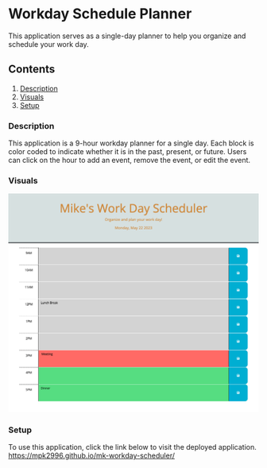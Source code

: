 # Workday Schedule Planner
This application serves as a single-day planner to help you organize and schedule your work day.

## Contents

1. [Description](#description)
2. [Visuals](#visuals)
3. [Setup](#setup)


### Description
This application is a 9-hour workday planner for a single day. Each block is color coded to indicate whether it is in the past, present, or future. Users can click on the hour to 
add an event, remove the event, or edit the event.

### Visuals
![Screenshot of load page](/Assets/planner-screenshot.png)

### Setup
To use this application, click the link below to visit the deployed application.
https://mpk2996.github.io/mk-workday-scheduler/